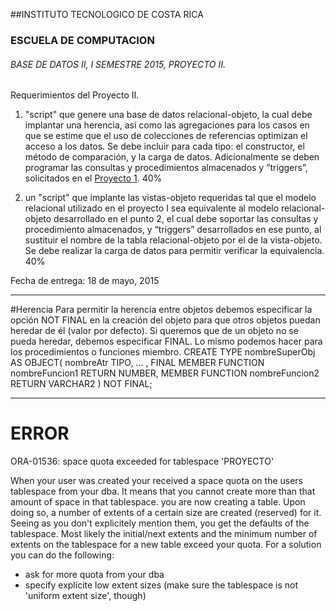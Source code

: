 ##INSTITUTO TECNOLOGICO DE COSTA RICA
### ESCUELA  DE COMPUTACION 
###### BASE DE DATOS II, I SEMESTRE 2015,  PROYECTO II.


Requerimientos del Proyecto II.

1. "script" que genere una base de datos relacional-objeto, la cual debe implantar  una herencia,  así como las agregaciones  para los casos en que se estime que el uso de colecciones de referencias optimizan el acceso a los datos.  Se debe incluir para cada tipo: el constructor,  el método de comparación, y la carga de datos.   Adicionalmente se deben programar las consultas y procedimientos almacenados y ”triggers”, solicitados en el [Proyecto 1](https://github.com/aallanrd/ProyectoOracle). 40%



2.	un   "script" que implante las vistas-objeto requeridas tal que el modelo relacional utilizado en el proyecto I sea equivalente al modelo relacional-objeto desarrollado en el punto 2,  el cual debe soportar las consultas y procedimiento almacenados, y “triggers” desarrollados en ese punto,  al sustituir el nombre de la tabla relacional-objeto por el de la vista-objeto.   Se debe realizar la carga de datos para permitir verificar la  equivalencia.   										          40%


Fecha de entrega: 18 de mayo,  2015

___________________________________________________________________________________________________________________________

#Herencia
Para permitir la herencia entre objetos debemos especificar la opción NOT FINAL en la creación del objeto para que otros objetos puedan heredar de él (valor por defecto). Si queremos que de un objeto no se pueda heredar, debemos especificar FINAL. Lo mismo podemos hacer para los procedimientos o funciones miembro.
CREATE TYPE nombreSuperObj AS OBJECT(
    nombreAtr TIPO,
    ... ,
    FINAL MEMBER FUNCTION nombreFuncion1 RETURN NUMBER,
    MEMBER FUNCTION nombreFuncion2 RETURN VARCHAR2
) NOT FINAL;
___________________________________________________________________________________________________________________________

# ERROR
ORA-01536: space quota exceeded for tablespace 'PROYECTO'

When your user was created your received a space quota on the users tablespace from your dba. It means that you cannot create more than that amount of space in that tablespace. you are now creating a table. Upon doing so, a number of extents of a certain size are created (reserved) for it. Seeing as you don't explicitely mention them, you get the defaults of the tablespace. Most likely the initial/next extents and the minimum number of extents on the tablespace for a new table exceed your quota. For a solution you can do the following:
- ask for more quota from your dba
- specify explicite low extent sizes (make sure the tablespace is not 'uniform extent size', though)



